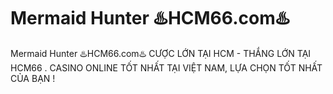 # Mermaid Hunter ♨️HCM66.com♨️

Mermaid Hunter ♨️HCM66.com♨️ CƯỢC LỚN TẠI HCM - THẮNG LỚN TẠI HCM66 . CASINO ONLINE TỐT NHẤT TẠI VIỆT NAM, LỰA CHỌN TỐT NHẤT CỦA BẠN !